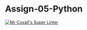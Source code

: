 # Assign-05-Python
[![Mr Coxall's Super Linter](https://github.com/ICS3U-Programming-JoannaK/Assign-05-Python/workflows/Mr%20Coxall's%20Super%20Linter/badge.svg)](https://github.com/ICS3U-Programming-JoannaK/Assign-05-Python/actions/)
